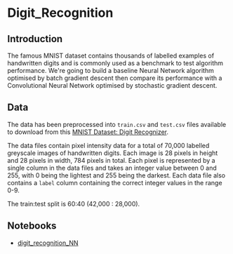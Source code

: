 # Digit_Recognition
## Introduction

The famous MNIST dataset contains thousands of labelled examples of handwritten digits and is commonly used as a benchmark to test algorithm performance. We're going to build a baseline Neural Network algorithm optimised by batch gradient descent then compare its performance with a Convolutional Neural Network optimised by stochastic gradient descent.

## Data

The data has been preprocessed into `train.csv` and `test.csv` files available to download from this [MNIST Dataset: Digit Recognizer](https://www.kaggle.com/ngbolin/mnist-dataset-digit-recognizer/data#Data-cleaning,-normalization-and-selection).

The data files contain pixel intensity data for a total of 70,000 labelled greyscale images of handwritten digits. Each image is  28 pixels in height and 28 pixels in width, 784 pixels in total. Each pixel is represented by a single column in the data files and takes an integer value between 0 and 255, with 0 being the lightest and 255 being the darkest. Each data file also contains a `label` column containing the correct integer values in the range 0-9.

The train:test split is 60:40 (42,000 : 28,000).

## Notebooks
 - [digit_recognition_NN](http://localhost:8888/notebooks/notebooks/digit_recognition_NN.ipynb)
